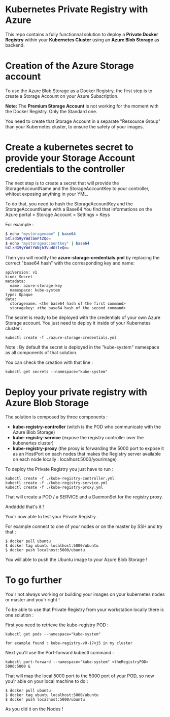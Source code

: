 # Kubernetes Private Registry with Azure

This repo contains a fully functionnal solution to deploy a **Private Docker Registry** within your **Kubernetes Cluster** using an **Azure Blob Storage** as backend.

# Creation of the Azure Storage account

To use the Azure Blob Storage as a Docker Registry, the first step is to create a Storage Account on your Azure Subscription.

**Note:** The **Premium Storage Account** is not working for the moment with the Docker Registry. Only the Standard one.

You need to create that Storage Account in a separate "Ressource Group" than your Kubernetes cluster, to ensure the safety of your images.

# Create a kubernetes secret to provide your Storage Account credentials to the controller

The next step is to create a secret that will provide the StorageAccountName and the StorageAccountKey to your controller, whitout exposing anything in your YML.

To do that, you need to hash the StorageAccountKey and the StorageAccountName with a Base64
You find that informations on the Azure portal > Storage Account > Settings > Keys

For example : 

```sh
$ echo "mystoragename" | base64
bXlzdG9yYWdlbmFtZQo=
$ echo "mystorageaccountkey" | base64
bXlzdG9yYWdlYWNjb3VudGtleQo=
``` 

Then you will modify the **azure-storage-credentials.yml** by replacing the correct "base64 hash" with the corresponding key and name:

```
apiVersion: v1
kind: Secret
metadata:
  name: azure-storage-key
  namespace: kube-system
type: Opaque
data:
  storagename: <the base64 hash of the first command> 
  storagekey: <the base64 hash of the second command>
```

The secret is ready to be deployed with the credentials of your own Azure Storage account.
You just need to deploy it inside of your Kubernetes cluster :

```
kubectl create -f ./azure-storage-credentials.yml
``` 

Note : By default the secret is deployed in the "kube-system" namespace as all components of that solution.

You can check the creation with that line :

```
kubectl get secrets --namespace="kube-system"
``` 

# Deploy your private registry with Azure Blob Storage

The solution is composed by three components :

- **kube-registry-controller** (witch is the POD who communicate with the Azure Blob Storage)
- **kube-registry-service** (expose the registry controller over the kubenertes cluster)
- **kube-registry-proxy** (the proxy is forwarding the 5000 port to expose it as an HostPort on each nodes that makes the Registry server available on each node locally : localhost:5000/yourimage)

To deploy the Private Registry you just have to run :

```
kubectl create -f ./kube-registry-controller.yml
kubectl create -f ./kube-registry-service.yml
kubectl create -f ./kube-registry-proxy.yml
```

That will create a POD / a SERVICE and a DaemonSet for the registry proxy.

Anddddd that's it !

You'r now able to test your Private Registry.

For example connect to one of your nodes or on the master by SSH and try that :

```
$ docker pull ubuntu 
$ docker tag ubuntu localhost:5000/ubuntu
$ docker push localhost:5000/ubuntu
``` 
You will able to push the Ubuntu image to your Azure Blob Storage !

# To go further 

You'r not always working or building your images on your kubernetes nodes or master and you'r right !

To be able to use that Private Registry from your workstation locally there is one solution :

First you need to retrieve the kube-registry POD :

``` 
kubectl get pods --namespace="kube-system"

for example found : kube-registry-v0-17vj5 in my cluster
```
Next you'll use the Port-forward kubectl command :

``` 
kubectl port-forward --namespace="kube-system" <theRegistryPOD> 5000:5000 &
```

That will map the local 5000 port to the 5000 port of your POD, so now you'r able on your local machine to do :

```
$ docker pull ubuntu 
$ docker tag ubuntu localhost:5000/ubuntu
$ docker push localhost:5000/ubuntu
``` 

As you did it on the Nodes !


